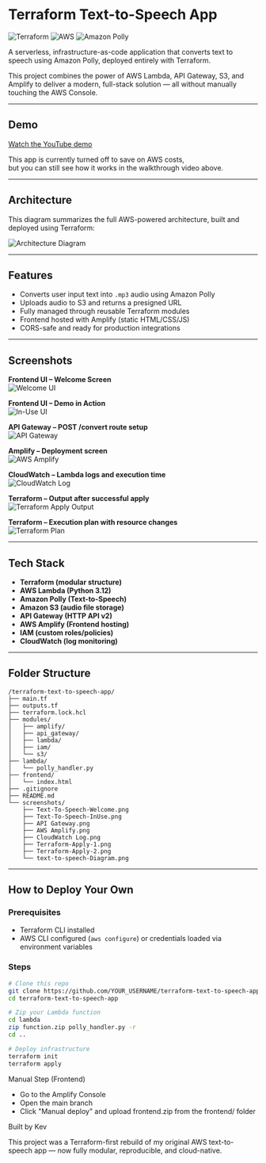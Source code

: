 # Terraform Text-to-Speech App

![Terraform](https://img.shields.io/badge/IaC-Terraform-5c4ee5?logo=terraform&logoColor=white)
![AWS](https://img.shields.io/badge/Cloud-AWS-232f3e?logo=amazonaws&logoColor=white)
![Amazon Polly](https://img.shields.io/badge/Text--to--Speech-Amazon%20Polly-ff9900?logo=amazonaws&logoColor=white)

A serverless, infrastructure-as-code application that converts text to speech using Amazon Polly, deployed entirely with Terraform.

This project combines the power of AWS Lambda, API Gateway, S3, and Amplify to deliver a modern, full-stack solution — all without manually touching the AWS Console.

---


## Demo
[Watch the YouTube demo](https://youtu.be/trLOUC-Cyks)


This app is currently turned off to save on AWS costs,  
but you can still see how it works in the walkthrough video above.

---


## Architecture

This diagram summarizes the full AWS-powered architecture, built and deployed using Terraform:

![Architecture Diagram](screenshots/text-to-speech-Diagram.png)

---


## Features

- Converts user input text into `.mp3` audio using Amazon Polly
- Uploads audio to S3 and returns a presigned URL
- Fully managed through reusable Terraform modules
- Frontend hosted with Amplify (static HTML/CSS/JS)
- CORS-safe and ready for production integrations

---


## Screenshots

**Frontend UI – Welcome Screen**  
![Welcome UI](screenshots/Text-To-Speech-Welcome.png)

**Frontend UI – Demo in Action**  
![In-Use UI](screenshots/Text-To-Speech-InUse.png)

**API Gateway – POST /convert route setup**  
![API Gateway](screenshots/api-gateway.png)

**Amplify – Deployment screen**  
![AWS Amplify](screenshots/aws-amplify.png)

**CloudWatch – Lambda logs and execution time**  
![CloudWatch Log](screenshots/cloudwatch-log.png)

**Terraform – Output after successful apply**  
![Terraform Apply Output](screenshots/Terraform-Apply-1.png)

**Terraform – Execution plan with resource changes**  
![Terraform Plan](screenshots/Terraform-Apply-2.png)

---


## Tech Stack

- **Terraform (modular structure)**
- **AWS Lambda (Python 3.12)**
- **Amazon Polly (Text-to-Speech)**
- **Amazon S3 (audio file storage)**
- **API Gateway (HTTP API v2)**
- **AWS Amplify (Frontend hosting)**
- **IAM (custom roles/policies)**
- **CloudWatch (log monitoring)**

---


## Folder Structure

```text
/terraform-text-to-speech-app/
├── main.tf
├── outputs.tf
├── terraform.lock.hcl
├── modules/
│   ├── amplify/
│   ├── api_gateway/
│   ├── lambda/
│   ├── iam/
│   └── s3/
├── lambda/
│   └── polly_handler.py
├── frontend/
│   └── index.html
├── .gitignore
├── README.md
└── screenshots/
    ├── Text-To-Speech-Welcome.png
    ├── Text-To-Speech-InUse.png
    ├── API Gateway.png
    ├── AWS Amplify.png
    ├── CloudWatch Log.png
    ├── Terraform-Apply-1.png
    ├── Terraform-Apply-2.png
    └── text-to-speech-Diagram.png

```
---


## How to Deploy Your Own

### Prerequisites
- Terraform CLI installed
- AWS CLI configured (`aws configure`) or credentials loaded via environment variables


### Steps

```bash
# Clone this repo
git clone https://github.com/YOUR_USERNAME/terraform-text-to-speech-app.git
cd terraform-text-to-speech-app

# Zip your Lambda function
cd lambda
zip function.zip polly_handler.py -r
cd ..

# Deploy infrastructure
terraform init
terraform apply
```

Manual Step (Frontend)
- Go to the Amplify Console
- Open the main branch
- Click "Manual deploy" and upload frontend.zip from the frontend/ folder

Built by Kev

This project was a Terraform-first rebuild of my original AWS text-to-speech app — now fully modular, reproducible, and cloud-native.
